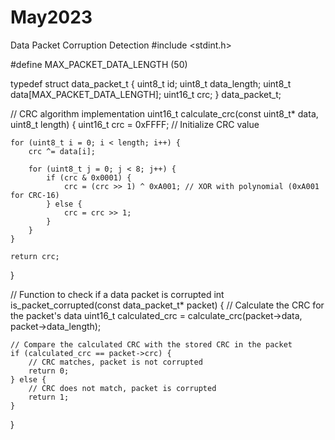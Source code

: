 # May2023
Data Packet Corruption Detection
#include <stdint.h>

#define MAX_PACKET_DATA_LENGTH (50)

typedef struct data_packet_t {
    uint8_t id;
    uint8_t data_length;
    uint8_t data[MAX_PACKET_DATA_LENGTH];
    uint16_t crc;
} data_packet_t;

// CRC algorithm implementation
uint16_t calculate_crc(const uint8_t* data, uint8_t length) {
    uint16_t crc = 0xFFFF; // Initialize CRC value

    for (uint8_t i = 0; i < length; i++) {
        crc ^= data[i];

        for (uint8_t j = 0; j < 8; j++) {
            if (crc & 0x0001) {
                crc = (crc >> 1) ^ 0xA001; // XOR with polynomial (0xA001 for CRC-16)
            } else {
                crc = crc >> 1;
            }
        }
    }

    return crc;
}

// Function to check if a data packet is corrupted
int is_packet_corrupted(const data_packet_t* packet) {
    // Calculate the CRC for the packet's data
    uint16_t calculated_crc = calculate_crc(packet->data, packet->data_length);

    // Compare the calculated CRC with the stored CRC in the packet
    if (calculated_crc == packet->crc) {
        // CRC matches, packet is not corrupted
        return 0;
    } else {
        // CRC does not match, packet is corrupted
        return 1;
    }
}
